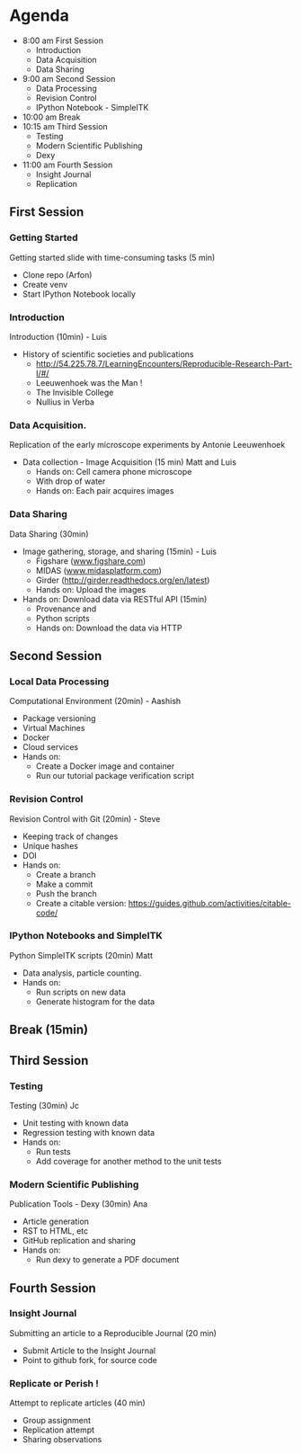 # Agenda

* 8:00 am  First Session
  * Introduction
  * Data Acquisition
  * Data Sharing
* 9:00 am  Second Session
  * Data Processing
  * Revision Control
  * IPython Notebook - SimpleITK
* 10:00 am Break
* 10:15 am Third Session
  * Testing
  * Modern Scientific Publishing
  * Dexy
* 11:00 am Fourth Session
  * Insight Journal
  * Replication

## First Session

### Getting Started

Getting started slide with time-consuming tasks (5 min)

* Clone repo (Arfon)
* Create venv
* Start IPython Notebook locally

### Introduction

Introduction (10min) - Luis

* History of scientific societies and publications
  * http://54.225.78.7/LearningEncounters/Reproducible-Research-Part-I/#/
  * Leeuwenhoek was the Man !
  * The Invisible College
  * Nullius in Verba

### Data Acquisition.

Replication of the early microscope experiments by Antonie Leeuwenhoek

* Data collection - Image Acquisition (15 min) Matt and Luis
  * Hands on: Cell camera phone microscope
  * With drop of water
  * Hands on: Each pair acquires images

### Data Sharing

Data Sharing (30min)

* Image gathering, storage, and sharing (15min) - Luis
  * Figshare (www.figshare.com)
  * MIDAS (www.midasplatform.com)
  * Girder (http://girder.readthedocs.org/en/latest)
  * Hands on: Upload the images
* Hands on: Download data via RESTful API (15min)
  * Provenance and
  * Python scripts
  * Hands on: Download the data via HTTP


## Second Session

### Local Data Processing

Computational Environment (20min) - Aashish

* Package versioning
* Virtual Machines
* Docker
* Cloud services
* Hands on:
  * Create a Docker image and container
  * Run our tutorial package verification script

### Revision Control

Revision Control with Git (20min) - Steve

* Keeping track of changes
* Unique hashes
* DOI
* Hands on:
  * Create a branch
  * Make a commit
  * Push the branch
  * Create a citable version: https://guides.github.com/activities/citable-code/

### IPython Notebooks and SimpleITK

Python SimpleITK scripts (20min) Matt

* Data analysis, particle counting.
* Hands on:
  * Run scripts on new data
  * Generate histogram for the data



## Break (15min)

## Third Session

### Testing

Testing (30min)  Jc

* Unit testing with known data
* Regression testing with known data
* Hands on:
  * Run tests
  * Add coverage for another method to the unit tests

### Modern Scientific Publishing

Publication Tools - Dexy (30min) Ana

* Article generation
* RST to HTML, etc
* GitHub replication and sharing
* Hands on:
  *  Run dexy to generate a PDF document


## Fourth Session

### Insight Journal

Submitting an article to a Reproducible Journal (20 min)

* Submit Article to the Insight Journal
* Point to github fork, for source code

### Replicate or Perish !

Attempt to replicate articles (40 min)

* Group assignment
* Replication attempt
* Sharing observations

